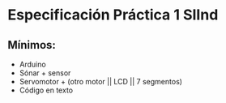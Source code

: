 # Especificación Práctica 1 SIInd
## Mínimos:
- Arduino
- Sónar + sensor
- Servomotor + (otro motor || LCD || 7 segmentos)
- Código en texto

